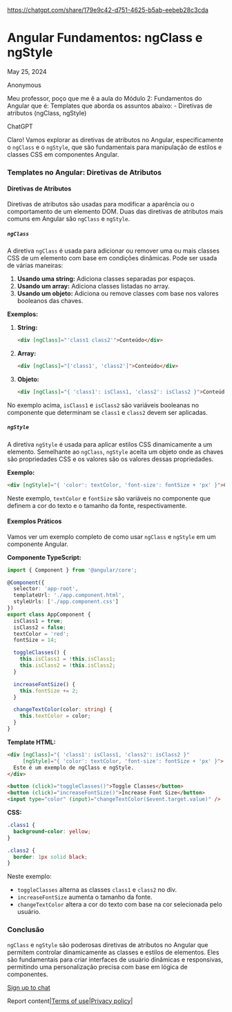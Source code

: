 https://chatgpt.com/share/179e9c42-d751-4625-b5ab-eebeb28c3cda


# Angular Fundamentos: ngClass e ngStyle

May 25, 2024



Anonymous

Meu professor, poço que me ê a aula do Módulo 2: Fundamentos do Angular que é: Templates que aborda os assuntos abaixo: - Diretivas de atributos (ngClass, ngStyle)

ChatGPT

Claro! Vamos explorar as diretivas de atributos no Angular, especificamente o `ngClass` e o `ngStyle`, que são fundamentais para manipulação de estilos e classes CSS em componentes Angular.

### Templates no Angular: Diretivas de Atributos

#### Diretivas de Atributos

Diretivas de atributos são usadas para modificar a aparência ou o comportamento de um elemento DOM. Duas das diretivas de atributos mais comuns em Angular são `ngClass` e `ngStyle`.

##### `ngClass`

A diretiva `ngClass` é usada para adicionar ou remover uma ou mais classes CSS de um elemento com base em condições dinâmicas. Pode ser usada de várias maneiras:

1. **Usando uma string:** Adiciona classes separadas por espaços.
2. **Usando um array:** Adiciona classes listadas no array.
3. **Usando um objeto:** Adiciona ou remove classes com base nos valores booleanos das chaves.

**Exemplos:**

1. **String:**

   ```html
   <div [ngClass]="'class1 class2'">Conteúdo</div>
   ```

2. **Array:**

   ```html
   <div [ngClass]="['class1', 'class2']">Conteúdo</div>
   ```

3. **Objeto:**

   ```html
   <div [ngClass]="{ 'class1': isClass1, 'class2': isClass2 }">Conteúdo</div>
   ```

No exemplo acima, `isClass1` e `isClass2` são variáveis booleanas no componente que determinam se `class1` e `class2` devem ser aplicadas.

##### `ngStyle`

A diretiva `ngStyle` é usada para aplicar estilos CSS dinamicamente a um elemento. Semelhante ao `ngClass`, `ngStyle` aceita um objeto onde as chaves são propriedades CSS e os valores são os valores dessas propriedades.

**Exemplo:**

```html
<div [ngStyle]="{ 'color': textColor, 'font-size': fontSize + 'px' }">Conteúdo</div>
```

Neste exemplo, `textColor` e `fontSize` são variáveis no componente que definem a cor do texto e o tamanho da fonte, respectivamente.

#### Exemplos Práticos

Vamos ver um exemplo completo de como usar `ngClass` e `ngStyle` em um componente Angular.

**Componente TypeScript:**

```typescript
import { Component } from '@angular/core';

@Component({
  selector: 'app-root',
  templateUrl: './app.component.html',
  styleUrls: ['./app.component.css']
})
export class AppComponent {
  isClass1 = true;
  isClass2 = false;
  textColor = 'red';
  fontSize = 14;

  toggleClasses() {
    this.isClass1 = !this.isClass1;
    this.isClass2 = !this.isClass2;
  }

  increaseFontSize() {
    this.fontSize += 2;
  }

  changeTextColor(color: string) {
    this.textColor = color;
  }
}
```

**Template HTML:**

```html
<div [ngClass]="{ 'class1': isClass1, 'class2': isClass2 }"
     [ngStyle]="{ 'color': textColor, 'font-size': fontSize + 'px' }">
  Este é um exemplo de ngClass e ngStyle.
</div>

<button (click)="toggleClasses()">Toggle Classes</button>
<button (click)="increaseFontSize()">Increase Font Size</button>
<input type="color" (input)="changeTextColor($event.target.value)" />
```

**CSS:**

```css
.class1 {
  background-color: yellow;
}

.class2 {
  border: 1px solid black;
}
```

Neste exemplo:

- `toggleClasses` alterna as classes `class1` e `class2` no div.
- `increaseFontSize` aumenta o tamanho da fonte.
- `changeTextColor` altera a cor do texto com base na cor selecionada pelo usuário.

### Conclusão

`ngClass` e `ngStyle` são poderosas diretivas de atributos no Angular que permitem controlar dinamicamente as classes e estilos de elementos. Eles são fundamentais para criar interfaces de usuário dinâmicas e responsivas, permitindo uma personalização precisa com base em lógica de componentes.

[Sign up to chat](https://chatgpt.com/)

Report content|[Terms of use](https://openai.com/policies/terms-of-use)|[Privacy policy](https://openai.com/policies/privacy-policy)|
